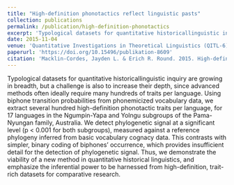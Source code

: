```yaml
---
title: "High-definition phonotactics reflect linguistic pasts"
collection: publications
permalink: /publication/high-definition-phonotactics
excerpt: 'Typological datasets for quantitative historicallinguistic inquiry are growing in breadth, but a challenge is also to increase their depth, since advanced methods often ideally require many hundreds of traits per language.'
date: 2015-11-04
venue: 'Quantitative Investigations in Theoretical Linguistics (QITL-6)'
paperurl: 'https://doi.org/10.15496/publikation-8609'
citation: 'Macklin-Cordes, Jayden L. & Erich R. Round. 2015. High-definition phonotactics reflect linguistic pasts. <i>Quantitative Investigations in Theoretical Linguistics (QITL-6)</i>. Tübingen: University of Tübingen. https://doi.org/10.15496/publikation-8609.'
---
```


Typological datasets for quantitative historicallinguistic inquiry are growing in breadth, but a challenge is also to increase their depth, since advanced methods often ideally require many hundreds of traits per language. Using biphone transition probabilities from phonemicized vocabulary data, we extract several hundred high-definition phonotactic traits per language, for 17 languages in the Ngumpin-Yapa and Yolngu subgroups of the Pama-Nyungan family, Australia. We detect phylogenetic signal at a significant level (p < 0.001 for both subgroups), measured against a reference phylogeny inferred from basic vocabulary cognacy data. This contrasts with simpler, binary coding of biphones’ occurrence, which provides insufficient detail for the detection of phylogenetic signal. Thus, we demonstrate the viability of a new method in quantitative historical linguistics, and emphasize the inferential power to be harnessed from high-definition, trait-rich datasets for comparative research.
